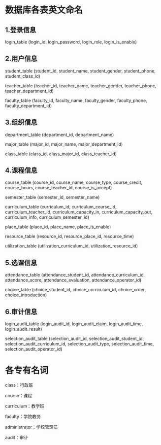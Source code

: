 # 数据库各表英文命名

## 1.登录信息

login_table (login_id, login_password, login_role, login_is_enable)

## 2.用户信息

student_table (student_id, student_name, student_gender, student_phone, student_class_id)

teacher_table (teacher_id, teacher_name, teacher_gender, teacher_phone, teacher_department_id)

faculty_table (faculty_id, faculty_name, faculty_gender, faculty_phone, faculty_department_id)

## 3.组织信息

department_table (department_id, department_name)

major_table (major_id, major_name, major_department_id)

class_table (class_id, class_major_id, class_teacher_id)

## 4.课程信息

course_table (course_id, course_name, course_type, course_credit, course_hours, course_teacher_id, course_is_accept)

semester_table (semester_id, semester_name)

curriculum_table (curriculum_id, curriculum_course_id, curriculum_teacher_id, curriculum_capacity_in, curriculum_capacity_out, curriculum_info, curriculum_semester_id)

place_table (place_id, place_name, place_is_enable)

resource_table (resource_id, resource_place_id, resource_time)

utilization_table (utilization_curriculum_id, utilization_resource_id)

## 5.选课信息

attendance_table (attendance_student_id, attendance_curriculum_id, attendance_score, attendance_evaluation, attendance_operator_id)

choice_table (choice_student_id, choice_curriculum_id, choice_order, choice_introduction)

## 6.审计信息

login_audit_table (login_audit_id, login_audit_claim, login_audit_time, login_audit_result)

selection_audit_table (selection_audit_id, selection_audit_student_id, selection_audit_curriculum_id, selection_audit_type, selection_audit_time, selection_audit_operator_id)

# 各专有名词

class：行政班

course：课程

curriculum：教学班

faculty：学院教务

administrator：学校管理员



audit：审计